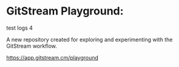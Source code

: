 # GitStream Playground:

test logs 4

A new repository created for exploring and experimenting with the GitStream workflow.

https://app.gitstream.cm/playground

